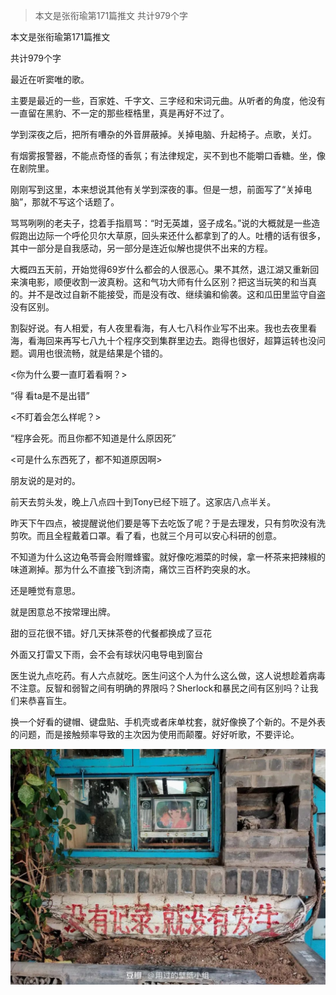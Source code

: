 > 本文是张衔瑜第171篇推文 共计979个字

本文是张衔瑜第171篇推文

共计979个字

最近在听窦唯的歌。

主要是最近的一些，百家姓、千字文、三字经和宋词元曲。从听者的角度，他没有一直留在黑豹、不一定的那些桎梏里，真是再好不过了。

学到深夜之后，把所有嘈杂的外音屏蔽掉。关掉电脑、升起椅子。点歌，关灯。

有烟雾报警器，不能点奇怪的香氛；有法律规定，买不到也不能嚼口香糖。坐，像在剧院里。

刚刚写到这里，本来想说其他有关学到深夜的事。但是一想，前面写了“关掉电脑”，那就不写这个话题了。

骂骂咧咧的老夫子，捻着手指扇骂：“时无英雄，竖子成名。”说的大概就是一些造假跑出边际一个呼伦贝尔大草原，回头来还什么都拿到了的人。吐槽的话有很多，其中一部分是自我感动，另一部分是连近似解也提供不出来的方程。

大概四五天前，开始觉得69岁什么都会的人很恶心。果不其然，退江湖又重新回来演电影，顺便收割一波真粉。这和气功大师有什么区别？把这当玩笑的和当真的。并不是改过自新不能接受，而是没有改、继续骗和偷袭。这和瓜田里监守自盗没有区别。

割裂好说。有人相爱，有人夜里看海，有人七八科作业写不出来。我也去夜里看海，看海回来再写七八九十个程序交到集群里边去。跑得也很好，超算运转也没问题。调用也很流畅，就是结果是个错的。

<你为什么要一直盯着看啊？>

“得 看ta是不是出错”

<不盯着会怎么样呢？>

“程序会死。而且你都不知道是什么原因死”

<可是什么东西死了，都不知道原因啊>

朋友说的是对的。

前天去剪头发，晚上八点四十到Tony已经下班了。这家店八点半关。

昨天下午四点，被提醒说他们要是等下去吃饭了呢？于是去理发，只有剪吹没有洗剪吹。而且全程戴着口罩。看了看，也就三个月可以安心科研的创意。

不知道为什么这边龟苓膏会附赠蜂蜜。就好像吃湘菜的时候，拿一杯茶来把辣椒的味道涮掉。那为什么不直接飞到济南，痛饮三百杯趵突泉的水。

还是睡觉有意思。

就是困意总不按常理出牌。

甜的豆花很不错。好几天抹茶卷的代餐都换成了豆花

外面又打雷又下雨，会不会有球状闪电导电到窗台

医生说九点吃药。有人六点就吃。医生问这个人为什么这么做，这人说想趁着病毒不注意。反智和弱智之间有明确的界限吗？Sherlock和暴民之间有区别吗？让我们来恭喜盲生。

换一个好看的键帽、键盘贴、手机壳或者床单枕套，就好像换了个新的。不是外表的问题，而是接触频率导致的主次因为使用而颠覆。好好听歌，不要评论。

![](./images/img_001.jpeg)
